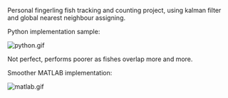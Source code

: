 Personal fingerling fish tracking and counting project, using kalman filter and global nearest neighbour assigning.

Python implementation sample:

![python.gif](https://github.com/salehrayan/Fish-tracking-and-counting-project/blob/main/python_implementation.gif)

Not perfect, performs poorer as fishes overlap more and more.

Smoother MATLAB implementation:

![matlab.gif](https://github.com/salehrayan/Fish-tracking-and-counting-project/blob/main/Matlab_demo.gif)
